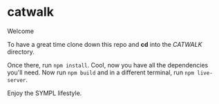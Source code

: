 # catwalk

Welcome

To have a great time clone down this repo and **cd** into the _CATWALK_ directory.

Once there, run `npm install`. Cool, now you have all the dependencies you'll need. Now run `npm build` and in a different terminal, run `npm live-server`.

Enjoy the SYMPL lifestyle.